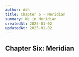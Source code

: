 ```yaml
---
author: Ash
title: Chapter 6 - Meridian
summary: We in Meridian
createdAt: 2025-01-02
updatedAt: 2025-01-02
---
```


<article>
  <h1>Chapter Six: Meridian</h1>
</article>
